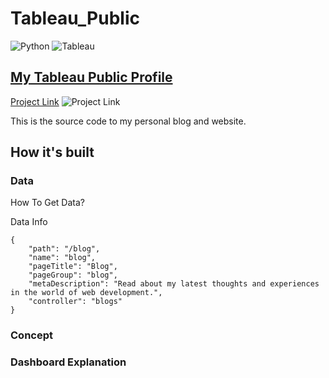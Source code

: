 # Tableau_Public

<img alt="Python" src ="https://img.shields.io/badge/Python-3776AB.svg?&style=for-the-badge&logo=Python&logoColor=white"/>
<img alt="Tableau" src ="https://img.shields.io/badge/Tableau-E97627.svg?&style=for-the-badge&logo=Tableau&logoColor=white"/>

## [My Tableau Public Profile](https://public.tableau.com/app/profile/.67511519/)

[Project Link](https://public.tableau.com/views/VizableWorldPopulation_JH/1_1?:language=ko-KR&:display_count=n&:origin=viz_share_link)
![Project Link](/public/media/projects/harvey-williams/harvey-williams-homepage-21122018.jpg)

This is the source code to my personal blog and website.

## How it's built

### Data

How To Get Data?

Data Info
```
{
    "path": "/blog",
    "name": "blog",
    "pageTitle": "Blog",
    "pageGroup": "blog",
    "metaDescription": "Read about my latest thoughts and experiences in the world of web development.",
    "controller": "blogs"
}
```

### Concept


### Dashboard Explanation


